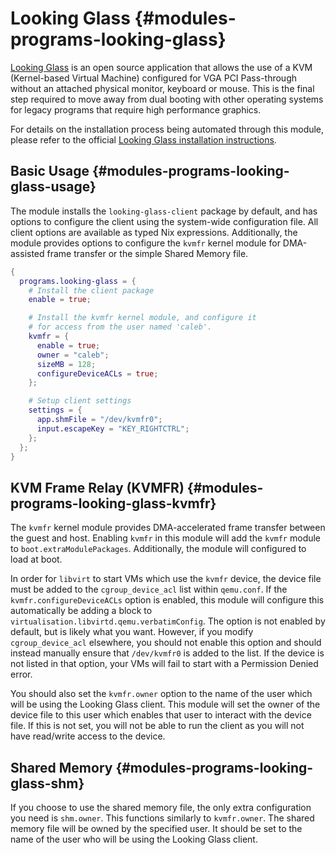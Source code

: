 # Looking Glass {#modules-programs-looking-glass}
[Looking Glass] is an open source application that allows the use of a KVM (Kernel-based Virtual Machine) configured for VGA PCI Pass-through without an attached physical monitor, keyboard or mouse. This is the final step required to move away from dual booting with other operating systems for legacy programs that require high performance graphics.

For details on the installation process being automated through this module, please refer to
the official [Looking Glass installation instructions].

## Basic Usage {#modules-programs-looking-glass-usage}
The module installs the `looking-glass-client` package by default, and has options to configure
the client using the system-wide configuration file. All client options are available as typed
Nix expressions. Additionally, the module provides options to configure the `kvmfr` kernel module
for DMA-assisted frame transfer or the simple Shared Memory file.

```nix
{
  programs.looking-glass = {
    # Install the client package
    enable = true;

    # Install the kvmfr kernel module, and configure it
    # for access from the user named 'caleb'.
    kvmfr = {
      enable = true;
      owner = "caleb";
      sizeMB = 128;
      configureDeviceACLs = true;
    };

    # Setup client settings
    settings = {
      app.shmFile = "/dev/kvmfr0";
      input.escapeKey = "KEY_RIGHTCTRL";
    };
  };
}
```

## KVM Frame Relay (KVMFR) {#modules-programs-looking-glass-kvmfr}
The `kvmfr` kernel module provides DMA-accelerated frame transfer between the guest and host.
Enabling `kvmfr` in this module will add the `kvmfr` module to `boot.extraModulePackages`.
Additionally, the module will configured to load at boot.

In order for `libvirt` to start VMs which use the `kvmfr` device, the device file must be
added to the `cgroup_device_acl` list within `qemu.conf`. If the `kvmfr.configureDeviceACLs`
option is enabled, this module will configure this automatically be adding a block to
`virtualisation.libvirtd.qemu.verbatimConfig`. The option is not enabled by default, but
is likely what you want. However, if you modify `cgroup_device_acl` elsewhere, you should
not enable this option and should instead manually ensure that `/dev/kvmfr0` is added to
the list. If the device is not listed in that option, your VMs will fail to start with
a Permission Denied error.

You should also set the `kvmfr.owner` option to the name of the user which will be using
the Looking Glass client. This module will set the owner of the device file to this user
which enables that user to interact with the device file. If this is not set, you will
not be able to run the client as you will not have read/write access to the device.

## Shared Memory {#modules-programs-looking-glass-shm}
If you choose to use the shared memory file, the only extra configuration you need is
`shm.owner`. This functions similarly to `kvmfr.owner`. The shared memory file will
be owned by the specified user. It should be set to the name of the user who will be
using the Looking Glass client.

[Looking Glass installation instructions]: https://looking-glass.io/docs/B7-rc1/install/
[Looking Glass]: https://looking-glass.io

